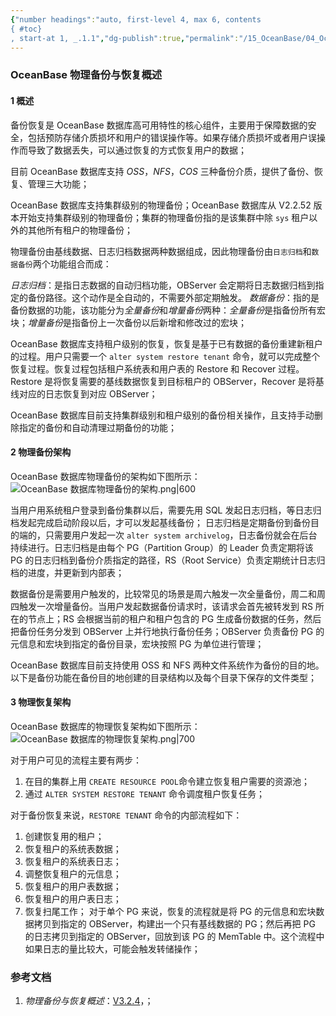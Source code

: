 ```yaml
---
{"number headings":"auto, first-level 4, max 6, contents
{ #toc}
, start-at 1, _.1.1","dg-publish":true,"permalink":"/15_OceanBase/04_OceanBase 安全，高可用，容灾/OceanBase 高可用和容灾/备份恢复管理/OceanBase 物理备份与恢复概述/","dgPassFrontmatter":true}
---
```



### OceanBase 物理备份与恢复概述
#### 1 概述
备份恢复是 OceanBase 数据库高可用特性的核心组件，主要用于保障数据的安全，包括预防存储介质损坏和用户的错误操作等。如果存储介质损坏或者用户误操作而导致了数据丢失，可以通过恢复的方式恢复用户的数据；

目前 OceanBase 数据库支持 *OSS*，*NFS*，*COS* 三种备份介质，提供了备份、恢复、管理三大功能；

OceanBase 数据库支持集群级别的物理备份；OceanBase 数据库从 V2.2.52 版本开始支持集群级别的物理备份；集群的物理备份指的是该集群中除 `sys` 租户以外的其他所有租户的物理备份；

物理备份由基线数据、日志归档数据两种数据组成，因此物理备份由`日志归档`和`数据备份`两个功能组合而成：

*日志归档*：是指日志数据的自动归档功能，OBServer 会定期将日志数据归档到指定的备份路径。这个动作是全自动的，不需要外部定期触发。
*数据备份*：指的是备份数据的功能，该功能分为*全量备份*和*增量备份*两种：*全量备份*是指备份所有宏块；*增量备份*是指备份上一次备份以后新增和修改过的宏块；

OceanBase 数据库支持租户级别的恢复，恢复是基于已有数据的备份重建新租户的过程。用户只需要一个 `alter system restore tenant` 命令，就可以完成整个恢复过程。恢复过程包括租户系统表和用户表的 Restore 和 Recover 过程。Restore 是将恢复需要的基线数据恢复到目标租户的 OBServer，Recover 是将基线对应的日志恢复到对应 OBServer；

OceanBase 数据库目前支持集群级别和租户级别的备份相关操作，且支持手动删除指定的备份和自动清理过期备份的功能；


#### 2 物理备份架构
OceanBase 数据库物理备份的架构如下图所示：
![OceanBase 数据库物理备份的架构.png|600](/img/user/02_%E9%99%84%E4%BB%B6/Image/15_OceanBase/OceanBase%20%E6%95%B0%E6%8D%AE%E5%BA%93%E7%89%A9%E7%90%86%E5%A4%87%E4%BB%BD%E7%9A%84%E6%9E%B6%E6%9E%84.png)

当用户用系统租户登录到备份集群以后，需要先用 SQL 发起日志归档，等日志归档发起完成启动阶段以后，才可以发起基线备份；
日志归档是定期备份到备份目的端的，只需要用户发起一次 `alter system archivelog`，日志备份就会在后台持续进行。日志归档是由每个 PG（Partition Group）的 Leader 负责定期将该 PG 的日志归档到备份介质指定的路径，RS（Root Service）负责定期统计日志归档的进度，并更新到内部表；

数据备份是需要用户触发的，比较常见的场景是周六触发一次全量备份，周二和周四触发一次增量备份。当用户发起数据备份请求时，该请求会首先被转发到 RS 所在的节点上；RS 会根据当前的租户和租户包含的 PG 生成备份数据的任务，然后把备份任务分发到 OBServer 上并行地执行备份任务；OBServer 负责备份 PG 的元信息和宏块到指定的备份目录，宏块按照 PG 为单位进行管理；

OceanBase 数据库目前支持使用 OSS 和 NFS 两种文件系统作为备份的目的地。以下是备份功能在备份目的地创建的目录结构以及每个目录下保存的文件类型；

#### 3 物理恢复架构
OceanBase 数据库的物理恢复架构如下图所示：
![OceanBase 数据库的物理恢复架构.png|700](/img/user/02_%E9%99%84%E4%BB%B6/Image/15_OceanBase/OceanBase%20%E6%95%B0%E6%8D%AE%E5%BA%93%E7%9A%84%E7%89%A9%E7%90%86%E6%81%A2%E5%A4%8D%E6%9E%B6%E6%9E%84.png)


对于用户可见的流程主要有两步：
1. 在目的集群上用 `CREATE RESOURCE POOL`命令建立恢复租户需要的资源池；
2. 通过 `ALTER SYSTEM RESTORE TENANT` 命令调度租户恢复任务；
    
对于备份恢复来说，`RESTORE TENANT` 命令的内部流程如下：
1. 创建恢复用的租户；
2. 恢复租户的系统表数据；
3. 恢复租户的系统表日志；
4. 调整恢复租户的元信息；
5. 恢复租户的用户表数据；
6. 恢复租户的用户表日志；
7. 恢复扫尾工作；
	对于单个 PG 来说，恢复的流程就是将 PG 的元信息和宏块数据拷贝到指定的 OBServer，构建出一个只有基线数据的 PG；然后再把 PG 的日志拷贝到指定的 OBServer，回放到该 PG 的 MemTable 中。这个流程中如果日志的量比较大，可能会触发转储操作；

### 参考文档
1. *物理备份与恢复概述*：[V3.2.4](https://www.oceanbase.com/docs/enterprise-oceanbase-database-cn-10000000000944109)，；